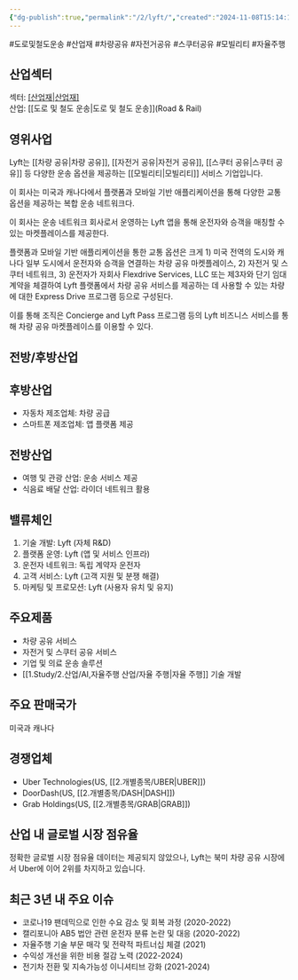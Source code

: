 ```yaml
---
{"dg-publish":true,"permalink":"/2/lyft/","created":"2024-11-08T15:14:13.932+09:00","updated":"2025-08-12T16:32:58.971+09:00"}
---
```


#도로및철도운송 #산업재 #차량공유 #자전거공유 #스쿠터공유 #모빌리티 #자율주행 

## 산업섹터

섹터: [[산업재\|산업재]](Industrials)  
산업: [[도로 및 철도 운송\|도로 및 철도 운송]](Road & Rail)

## 영위사업

Lyft는 [[차량 공유\|차량 공유]], [[자전거 공유\|자전거 공유]], [[스쿠터 공유\|스쿠터 공유]] 등 다양한 운송 옵션을 제공하는 [[모빌리티\|모빌리티]] 서비스 기업입니다.

이 회사는 미국과 캐나다에서 플랫폼과 모바일 기반 애플리케이션을 통해 다양한 교통 옵션을 제공하는 복합 운송 네트워크다.  

이 회사는 운송 네트워크 회사로서 운영하는 Lyft 앱을 통해 운전자와 승객을 매칭할 수 있는 마켓플레이스를 제공한다.  
  
플랫폼과 모바일 기반 애플리케이션을 통한 교통 옵션은 크게 1) 미국 전역의 도시와 캐나다 일부 도시에서 운전자와 승객을 연결하는 차량 공유 마켓플레이스, 2) 자전거 및 스쿠터 네트워크, 3) 운전자가 자회사 Flexdrive Services, LLC 또는 제3자와 단기 임대 계약을 체결하여 Lyft 플랫폼에서 차량 공유 서비스를 제공하는 데 사용할 수 있는 차량에 대한 Express Drive 프로그램 등으로 구성된다.  

이를 통해 조직은 Concierge and Lyft Pass 프로그램 등의 Lyft 비즈니스 서비스를 통해 차량 공유 마켓플레이스를 이용할 수 있다.

## 전방/후방산업

## 후방산업

- 자동차 제조업체: 차량 공급
- 스마트폰 제조업체: 앱 플랫폼 제공

## 전방산업

- 여행 및 관광 산업: 운송 서비스 제공
- 식음료 배달 산업: 라이더 네트워크 활용

## 밸류체인

1. 기술 개발: Lyft (자체 R&D)
2. 플랫폼 운영: Lyft (앱 및 서비스 인프라)
3. 운전자 네트워크: 독립 계약자 운전자
4. 고객 서비스: Lyft (고객 지원 및 분쟁 해결)
5. 마케팅 및 프로모션: Lyft (사용자 유치 및 유지)

## 주요제품

- 차량 공유 서비스
- 자전거 및 스쿠터 공유 서비스
- 기업 및 의료 운송 솔루션
- [[1.Study/2.산업/AI,자율주행 산업/자율 주행\|자율 주행]] 기술 개발

## 주요 판매국가

미국과 캐나다

## 경쟁업체

- Uber Technologies(US, [[2.개별종목/UBER\|UBER]])
- DoorDash(US, [[2.개별종목/DASH\|DASH]])
- Grab Holdings(US, [[2.개별종목/GRAB\|GRAB]])

## 산업 내 글로벌 시장 점유율

정확한 글로벌 시장 점유율 데이터는 제공되지 않았으나, Lyft는 북미 차량 공유 시장에서 Uber에 이어 2위를 차지하고 있습니다.

## 최근 3년 내 주요 이슈

- 코로나19 팬데믹으로 인한 수요 감소 및 회복 과정 (2020-2022)
- 캘리포니아 AB5 법안 관련 운전자 분류 논란 및 대응 (2020-2022)
- 자율주행 기술 부문 매각 및 전략적 파트너십 체결 (2021)
- 수익성 개선을 위한 비용 절감 노력 (2022-2024)
- 전기차 전환 및 지속가능성 이니셔티브 강화 (2021-2024)
